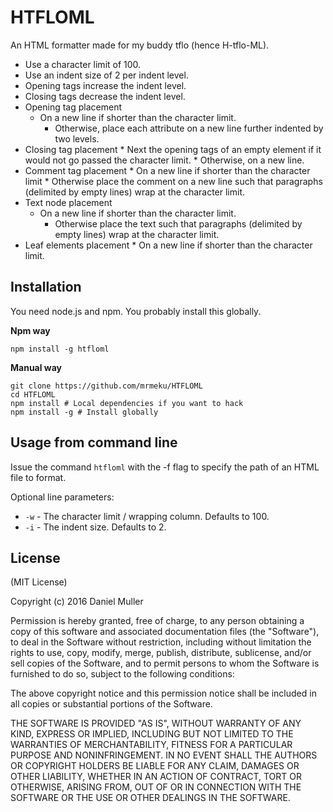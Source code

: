 HTFLOML
===========

An HTML formatter made for my buddy tflo (hence H-tflo-ML).

 * Use a character limit of 100.
 * Use an indent size of 2 per indent level.
 * Opening tags increase the indent level.
 * Closing tags decrease the indent level.
 * Opening tag placement
     * On a new line if shorter than the character limit.
		 * Otherwise, place each attribute on a new line further indented by two levels.
 * Closing tag placement
 	   * Next the opening tags of an empty element if it would not go passed the character limit.
		 * Otherwise, on a new line.
 * Comment tag placement
 		 * On a new line if shorter than the character limit
		 * Otherwise place the comment on a new line such that paragraphs (delimited by empty lines) wrap at the character limit.
 * Text node placement
     * On a new line if shorter than the character limit.
		 * Otherwise place the text such that paragraphs (delimited by empty lines) wrap at the character limit.
 * Leaf elements placement
 		 * On a new line if shorter than the character limit.

Installation
------------

You need node.js and npm. You probably install this globally.

**Npm way**

	npm install -g htfloml

**Manual way**

	git clone https://github.com/mrmeku/HTFLOML
	cd HTFLOML
	npm install # Local dependencies if you want to hack
	npm install -g # Install globally


Usage from command line
-----------------------

Issue the command `htfloml` with the -f flag to specify the path of an HTML file to format.

Optional line parameters:

* `-w` - The character limit / wrapping column. Defaults to 100.
* `-i` - The indent size. Defaults to 2.


License
-------

(MIT License)

Copyright (c) 2016 Daniel Muller

Permission is hereby granted, free of charge, to any person obtaining a copy of this software and associated documentation files (the "Software"), to deal in the Software without restriction, including without limitation the rights to use, copy, modify, merge, publish, distribute, sublicense, and/or sell copies of the Software, and to permit persons to whom the Software is furnished to do so, subject to the following conditions:

The above copyright notice and this permission notice shall be included in all copies or substantial portions of the Software.

THE SOFTWARE IS PROVIDED "AS IS", WITHOUT WARRANTY OF ANY KIND, EXPRESS OR IMPLIED, INCLUDING BUT NOT LIMITED TO THE WARRANTIES OF MERCHANTABILITY, FITNESS FOR A PARTICULAR PURPOSE AND NONINFRINGEMENT. IN NO EVENT SHALL THE AUTHORS OR COPYRIGHT HOLDERS BE LIABLE FOR ANY CLAIM, DAMAGES OR OTHER LIABILITY, WHETHER IN AN ACTION OF CONTRACT, TORT OR OTHERWISE, ARISING FROM, OUT OF OR IN CONNECTION WITH THE SOFTWARE OR THE USE OR OTHER DEALINGS IN THE SOFTWARE.
